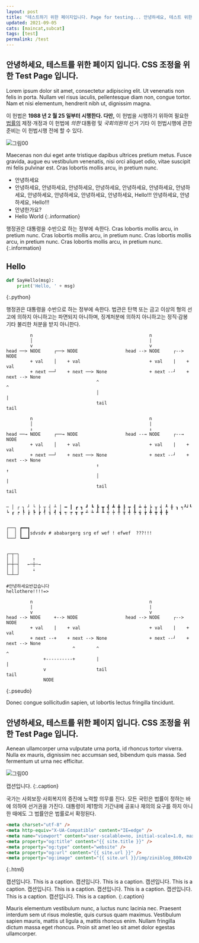 ```yaml
---
layout: post
title: "테스트하기 위한 페이지입니다. Page for testing... 안녕하세요, 테스트 위한 페이지 입니다."
updated: 2021-09-05
cats: [maincat,subcat]
tags: [test]
permalink: /test
---
```


## 안녕하세요, 테스트를 위한 페이지 입니다. CSS 조정을 위한 Test Page 입니다.

Lorem ipsum dolor sit amet, consectetur adipiscing elit. Ut venenatis non felis in porta. Nullam vel risus iaculis, pellentesque diam non, congue tortor. Nam et nisi elementum, hendrerit nibh ut, dignissim magna.

이 헌법은 **1988 년 2 월 25 일부터 시행한다. 다만,** 이 헌법을 시행하기 위하여 필요한 [법률의](#) 제정·개정과 이 헌법에 _의한_ 대통령 및 *국회의원의* 선거 기타 이 헌법시행에 관한 준비는 이 헌법시행 전에 할 수 있다.

![그림00](https://via.placeholder.com/350x150)

Maecenas non dui eget ante tristique dapibus ultrices pretium metus. Fusce gravida, augue eu vestibulum venenatis, nisi orci aliquet odio, vitae suscipit mi felis pulvinar est. Cras lobortis mollis arcu, in pretium nunc.

- 안녕하세요
- 안녕하세요, 안녕하세요, 안녕하세요, 안녕하세요, 안녕하세요, 안녕하세요, 안녕하세요, 안녕하세요, 안녕하세요, 안녕하세요, 안녕하세요, Hello!!! 안녕하세요, 안녕하세요, Hello!!!
- 안녕한가요?
- Hello World
{:.information}

행정권은 대통령을 수반으로 하는 정부에 속한다. Cras lobortis mollis arcu, in pretium nunc. Cras lobortis mollis arcu, in pretium nunc. Cras lobortis mollis arcu, in pretium nunc. Cras lobortis mollis arcu, in pretium nunc.
{:.information}

## Hello

```py
def SayHello(msg):
    print('Hello, ' + msg)
```
{:.python}

행정권은 대통령을 수반으로 하는 정부에 속한다. 법관은 탄핵 또는 금고 이상의 형의 선고에 의하지 아니하고는 파면되지 아니하며, 징계처분에 의하지 아니하고는 정직·감봉 기타 불리한 처분을 받지 아니한다.

```pseudo
         n                                            n                               
         │                                            |                   
         v                                            v
head ──> NODE     ┌──> NODE                  head --> NODE     ┌--> NODE
         + val    │    + val                          + val    |    + val     
         + next ──┘    + next ──> None                + next --┘    + next --> None
                                  ^                                            ^
                                  │                                            |
                                  tail                                         tail

         n                                            n                               
         │                                            |                   
         ↓                                            ↓
head ──→ NODE     ┌──→ NODE                  head --→ NODE     ┌--→ NODE
         + val    │    + val                          + val    |    + val     
         + next ──┘    + next ──> None                + next --┘    + next --> None
                                  ↑                                            ↑
                                  │                                            |
                                  tail                                         tail
                                  
                                  
─ │ ┌ ┐ ┘ └ ├ ┬ ┤ ┴ │ ━ ┃ ┏ ┓ ┛ ┗ ┣ ┳ ┫ ┻ ╋ ┠ ┯ ┨ ┷ ┿ ┝ ┰ ┥ ┸ ╂ ┒ ┑┚┙┖ ┕ ┎ ┍ ┞ ┟ ┡ ┢ ┦ ┧ ┩ ┪ ┭ ┮ ┱ ┲ ┵ ┶ ┹ ┺ ┽ ┾ ╀ ╁ ╃ ╄ ╅ ╆ ╇ ╈ ╉ ╊


┌──┐ ┏━━┓
│  │ ┃  ┃sdvsdv # ababargerg srg ef wef ! efwef  ???!!!
└──┘ ┗━━┛

  
┌─┬─┐
│ │ │     ↑
├─┼─┤   ←─┼─→
│ │ │     ↓
└─┴─┘

#안녕하세요반갑습니다
hellothere!!!!=>

         n                                            n                               
         |                                            |                   
         v                                            v
head --> NODE     +--> NODE                  head --> NODE     ┌--> NODE
         + val    |    + val                          + val    |    + val     
         + next --+    + next --> None                + next --┘    + next --> None
                         ^        ^                                            ^
              +----------+        |                                           |
              v                   tail                                         tail
              NODE
```
{:.pseudo}

Donec congue sollicitudin sapien, ut lobortis lectus fringilla tincidunt.

## 안녕하세요, 테스트를 위한 페이지 입니다. CSS 조정을 위한 Test Page 입니다.

Aenean ullamcorper urna vulputate urna porta, id rhoncus tortor viverra. Nulla ex mauris, dignissim nec accumsan sed, bibendum quis massa. Sed fermentum ut urna nec efficitur.

![그림00](https://via.placeholder.com/1600x150)

캡션입니다.
{:.caption}

국가는 사회보장·사회복지의 증진에 노력할 의무를 진다. 모든 국민은 법률이 정하는 바에 의하여 선거권을 가진다. 대통령이 제1항의 기간내에 공포나 재의의 요구를 하지 아니한 때에도 그 법률안은 법률로서 확정된다.

```html
<meta charset="utf-8" />
<meta http-equiv="X-UA-Compatible" content="IE=edge" />
<meta name="viewport" content="user-scalable=no, initial-scale=1.0, maximum-scale=1.0, minimum-scale=1.0, width=device-width" />
<meta property="og:title" content="{{ site.title }}" />
<meta property="og:type" content="website" />
<meta property="og:url" content="{{ site.url }}" />
<meta property="og:image" content="{{ site.url }}/img/ziniblog_800x420.png" />
```
{:.html}

캡션입니다. This is a caption. 캡션입니다. This is a caption. 캡션입니다. This is a caption. 캡션입니다. This is a caption. 캡션입니다. This is a caption. 캡션입니다. This is a caption. 캡션입니다. This is a caption.
{:.caption}

Mauris elementum vestibulum nunc, a luctus nunc lacinia nec. Praesent interdum sem ut risus molestie, quis cursus quam maximus. Vestibulum sapien mauris, mattis ut ligula a, mattis rhoncus enim. Nullam fringilla dictum massa eget rhoncus. Proin sit amet leo sit amet dolor egestas ullamcorper.